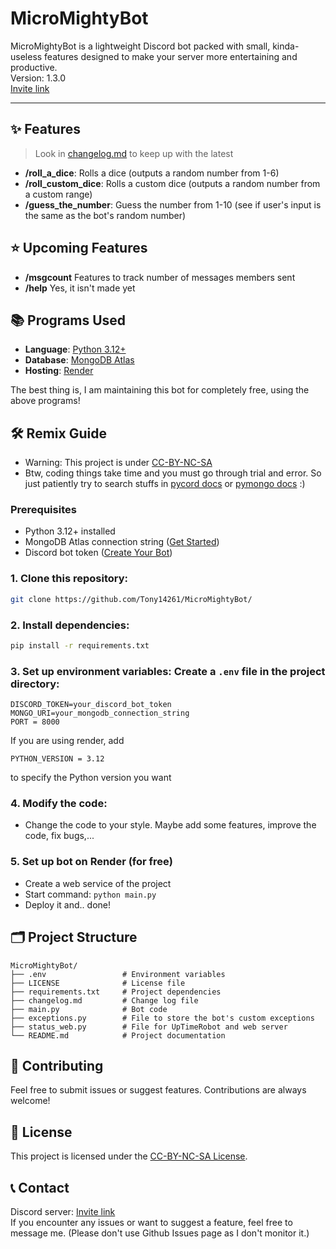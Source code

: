 # MicroMightyBot

MicroMightyBot is a lightweight Discord bot packed with small, kinda-useless features designed to make your server more entertaining and productive. \
Version: 1.3.0 \
[Invite link](https://discord.com/oauth2/authorize?client_id=1300829284268507197)

---

## ✨ Features
> Look in [changelog.md](https://github.com/Tony14261/MicroMightyBot/blob/main/changelog.md) to keep up with the latest
- **/roll_a_dice**: Rolls a dice (outputs a random number from 1-6)
- **/roll_custom_dice**: Rolls a custom dice (outputs a random number from a custom range)
- **/guess_the_number**: Guess the number from 1-10 (see if user's input is the same as the bot's random number)

## ⭐ Upcoming Features
- **/msgcount** Features to track number of messages members sent
- **/help** Yes, it isn't made yet

## 📚 Programs Used 
- **Language**: [Python 3.12+](https://www.python.org/)
- **Database**: [MongoDB Atlas](https://www.mongodb.com/atlas)
- **Hosting**: [Render](https://www.render.com/)

The best thing is, I am maintaining this bot for completely free, using the above programs!

## 🛠️ Remix Guide
- Warning: This project is under [CC-BY-NC-SA](https://creativecommons.org/licenses/by-nc-sa/4.0/)
- Btw, coding things take time and you must go through trial and error. So just patiently try to search stuffs in [pycord docs](https://docs.pycord.dev/en/stable/index.html) or [pymongo docs](https://www.mongodb.com/docs/languages/python/pymongo-driver/current/) :)
### Prerequisites
- Python 3.12+ installed
- MongoDB Atlas connection string ([Get Started](https://www.mongodb.com/atlas/database))
- Discord bot token ([Create Your Bot](https://discord.com/developers/applications))

### 1. **Clone this repository**:
```bash
git clone https://github.com/Tony14261/MicroMightyBot/
```

### 2. **Install dependencies:**
```bash
pip install -r requirements.txt
```

### 3. **Set up environment variables:** Create a `.env` file in the project directory:
```env
DISCORD_TOKEN=your_discord_bot_token
MONGO_URI=your_mongodb_connection_string
PORT = 8000
```
If you are using render, add 
```env
PYTHON_VERSION = 3.12
```
to specify the Python version you want

### 4. Modify the code:
- Change the code to your style. Maybe add some features, improve the code, fix bugs,...
### 5. Set up bot on Render (for free)
- Create a web service of the project
- Start command: ```python main.py```
- Deploy it and.. done!

## 🗂️ Project Structure
```
MicroMightyBot/
├── .env                 # Environment variables
├── LICENSE              # License file
├── requirements.txt     # Project dependencies
├── changelog.md         # Change log file
├── main.py              # Bot code
├── exceptions.py        # File to store the bot's custom exceptions
├── status_web.py        # File for UpTimeRobot and web server
└── README.md            # Project documentation
```

## 🌟 Contributing
Feel free to submit issues or suggest features. Contributions are always welcome!

## 📜 License
This project is licensed under the [CC-BY-NC-SA License](https://creativecommons.org/licenses/by-nc-sa/4.0/).

## 📞 Contact
Discord server: [Invite link](https://discord.gg/bJ8PaFREj2) \
If you encounter any issues or want to suggest a feature, feel free to message me. (Please don't use Github Issues page as I don't monitor it.)
